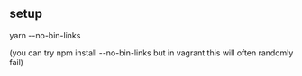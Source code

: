 ## setup

yarn --no-bin-links 

(you can try npm install --no-bin-links but in vagrant this will often randomly fail)